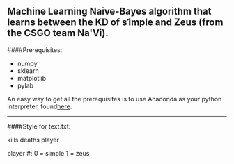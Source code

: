 ## Machine Learning Naive-Bayes algorithm that learns between the KD of s1mple and Zeus (from the CSGO team Na'Vi).

####Prerequisites:
- numpy
- sklearn
- matplotlib
- pylab

An easy way to get all the prerequisites is to use Anaconda as your python interpreter, found[here](https://www.anaconda.com/download/).

---------------------------------

####Style for text.txt:

kills deaths player

player #:
0 = simple
1 = zeus